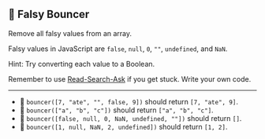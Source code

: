 🚀 Falsy Bouncer
----------------

Remove all falsy values from an array.

Falsy values in JavaScript are `false`, `null`, `0`, `""`, `undefined`, and `NaN`.

Hint: Try converting each value to a Boolean.

Remember to use [Read-Search-Ask](https://www.freecodecamp.org/forum/t/how-to-get-help-when-you-are-stuck-coding/19514) if you get stuck. Write your own code.

* * *

*   🧪 `bouncer([7, "ate", "", false, 9])` should return `[7, "ate", 9]`.
*   🧪 `bouncer(["a", "b", "c"])` should return `["a", "b", "c"]`.
*   🧪 `bouncer([false, null, 0, NaN, undefined, ""])` should return `[]`.
*   🧪 `bouncer([1, null, NaN, 2, undefined])` should return `[1, 2]`.
